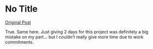 # No Title

[Original Post](https://discourse.onlinedegree.iitm.ac.in/t/164277/616)

<p>True. Same here. Just giving 2 days for this project was definitely a big mistake on my part… but I couldn’t really give more time due to work commitments.</p>